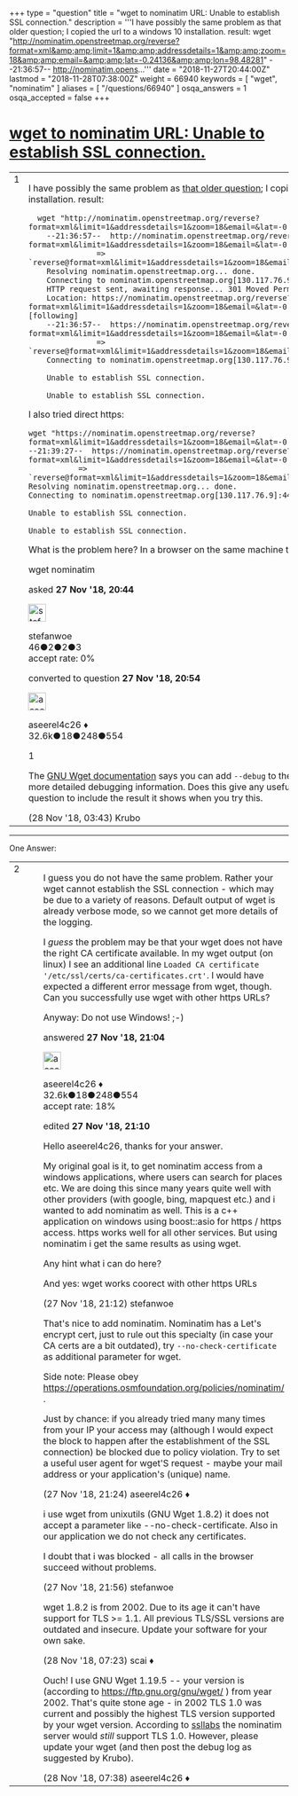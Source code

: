 +++
type = "question"
title = "wget to nominatim URL: Unable to establish SSL connection."
description = '''I have possibly the same problem as that older question; I copied the url to a windows 10 installation. result:  wget &quot;http://nominatim.openstreetmap.org/reverse?format=xml&amp;amp;limit=1&amp;amp;addressdetails=1&amp;amp;zoom=18&amp;amp;email=&amp;amp;lat=-0.24136&amp;amp;lon=98.48281&quot;  --21:36:57-- http://nominatim.opens...'''
date = "2018-11-27T20:44:00Z"
lastmod = "2018-11-28T07:38:00Z"
weight = 66940
keywords = [ "wget", "nominatim" ]
aliases = [ "/questions/66940" ]
osqa_answers = 1
osqa_accepted = false
+++

<div class="headNormal">

# [wget to nominatim URL: Unable to establish SSL connection.](/questions/66940/wget-to-nominatim-url-unable-to-establish-ssl-connection)

</div>

<div id="main-body">

<div id="askform">

<table id="question-table" style="width:100%;">
<colgroup>
<col style="width: 50%" />
<col style="width: 50%" />
</colgroup>
<tbody>
<tr>
<td style="width: 30px; vertical-align: top"><div class="vote-buttons">
<span id="post-66940-upvote" class="ajax-command post-vote up" rel="nofollow" title="I like this post (click again to cancel)"> </span>
<div id="post-66940-score" class="post-score" title="current number of votes">
1
</div>
<span id="post-66940-downvote" class="ajax-command post-vote down" rel="nofollow" title="I dont like this post (click again to cancel)"> </span> <span id="favorite-mark" class="ajax-command favorite-mark" rel="nofollow" title="mark/unmark this question as favorite (click again to cancel)"> </span>
<div id="favorite-count" class="favorite-count">
&#10;</div>
</div></td>
<td><div id="item-right">
<div class="question-body">
<p>I have possibly the same problem as <a href="/questions/45261/error-nomination-geocode-with-wget">that older question</a>; I copied the url to a windows 10 installation. result:</p>
<pre><code>  wget &quot;http://nominatim.openstreetmap.org/reverse?format=xml&amp;limit=1&amp;addressdetails=1&amp;zoom=18&amp;email=&amp;lat=-0.24136&amp;lon=98.48281&quot;
    --21:36:57--  http://nominatim.openstreetmap.org/reverse?format=xml&amp;limit=1&amp;addressdetails=1&amp;zoom=18&amp;email=&amp;lat=-0.24136&amp;lon=98.48281
               =&gt; `reverse@format=xml&amp;limit=1&amp;addressdetails=1&amp;zoom=18&amp;email=&amp;lat=-0.24136&amp;lon=98.48281&#39;
    Resolving nominatim.openstreetmap.org... done.
    Connecting to nominatim.openstreetmap.org[130.117.76.9]:80... connected.
    HTTP request sent, awaiting response... 301 Moved Permanently
    Location: https://nominatim.openstreetmap.org/reverse?format=xml&amp;limit=1&amp;addressdetails=1&amp;zoom=18&amp;email=&amp;lat=-0.24136&amp;lon=98.48281 [following]
    --21:36:57--  https://nominatim.openstreetmap.org/reverse?format=xml&amp;limit=1&amp;addressdetails=1&amp;zoom=18&amp;email=&amp;lat=-0.24136&amp;lon=98.48281
               =&gt; `reverse@format=xml&amp;limit=1&amp;addressdetails=1&amp;zoom=18&amp;email=&amp;lat=-0.24136&amp;lon=98.48281&#39;
    Connecting to nominatim.openstreetmap.org[130.117.76.9]:443... connected.
&#10;    Unable to establish SSL connection.
&#10;    Unable to establish SSL connection.</code></pre>
<p>I also tried direct https:</p>
<pre><code>wget &quot;https://nominatim.openstreetmap.org/reverse?format=xml&amp;limit=1&amp;addressdetails=1&amp;zoom=18&amp;email=&amp;lat=-0.24136&amp;lon=98.48281&quot;
--21:39:27--  https://nominatim.openstreetmap.org/reverse?format=xml&amp;limit=1&amp;addressdetails=1&amp;zoom=18&amp;email=&amp;lat=-0.24136&amp;lon=98.48281
           =&gt; `reverse@format=xml&amp;limit=1&amp;addressdetails=1&amp;zoom=18&amp;email=&amp;lat=-0.24136&amp;lon=98.48281&#39;
Resolving nominatim.openstreetmap.org... done.
Connecting to nominatim.openstreetmap.org[130.117.76.9]:443... connected.
&#10;Unable to establish SSL connection.
&#10;Unable to establish SSL connection.</code></pre>
<p>What is the problem here? In a browser on the same machine the same URls succseed.</p>
</div>
<div id="question-tags" class="tags-container tags">
<span class="post-tag tag-link-wget" rel="tag" title="see questions tagged &#39;wget&#39;">wget</span> <span class="post-tag tag-link-nominatim" rel="tag" title="see questions tagged &#39;nominatim&#39;">nominatim</span>
</div>
<div id="question-controls" class="post-controls">
&#10;</div>
<div class="post-update-info-container">
<div class="post-update-info post-update-info-user">
<p>asked <strong>27 Nov '18, 20:44</strong></p>
<img src="https://secure.gravatar.com/avatar/7b22f0b3304066470193db063a024ea2?s=32&amp;d=identicon&amp;r=g" class="gravatar" width="32" height="32" alt="stefanwoe&#39;s gravatar image" />
<p><span>stefanwoe</span><br />
<span class="score" title="46 reputation points">46</span><span title="2 badges"><span class="badge1">●</span><span class="badgecount">2</span></span><span title="2 badges"><span class="silver">●</span><span class="badgecount">2</span></span><span title="3 badges"><span class="bronze">●</span><span class="badgecount">3</span></span><br />
<span class="accept_rate" title="Rate of the user&#39;s accepted answers">accept rate:</span> <span title="stefanwoe has no accepted answers">0%</span></p>
</div>
<div class="post-update-info post-update-info-edited">
<p><span> converted to question <strong>27 Nov '18, 20:54</strong> </span></p>
<img src="https://secure.gravatar.com/avatar/66f0dc05b44574e3894be07b0b37cf37?s=32&amp;d=identicon&amp;r=g" class="gravatar" width="32" height="32" alt="aseerel4c26&#39;s gravatar image" />
<p><span>aseerel4c26 ♦</span><br />
<span class="score" title="32615 reputation points"><span>32.6k</span></span><span title="18 badges"><span class="badge1">●</span><span class="badgecount">18</span></span><span title="248 badges"><span class="silver">●</span><span class="badgecount">248</span></span><span title="554 badges"><span class="bronze">●</span><span class="badgecount">554</span></span></p>
</div>
</div>
<div id="comments-container-66940" class="comments-container">
<span id="66946"></span>
<div id="comment-66946" class="comment">
<div id="post-66946-score" class="comment-score">
1
</div>
<div class="comment-text">
<p>The <a href="https://www.gnu.org/software/wget/manual/wget.html#Logging-and-Input-File-Options">GNU Wget documentation</a> says you can add <code>--debug</code> to the wget command line to get more detailed debugging information. Does this give any useful information? Please edit your question to include the result it shows when you try this.</p>
</div>
<div id="comment-66946-info" class="comment-info">
<span class="comment-age">(28 Nov '18, 03:43)</span> <span class="comment-user userinfo">Krubo</span>
</div>
</div>
</div>
<div id="comment-tools-66940" class="comment-tools">
&#10;</div>
<div class="clear">
&#10;</div>
<div id="comment-66940-form-container" class="comment-form-container">
&#10;</div>
<div class="clear">
&#10;</div>
</div></td>
</tr>
</tbody>
</table>

------------------------------------------------------------------------

<div class="tabBar">

<span id="sort-top"></span>

<div class="headQuestions">

One Answer:

</div>

</div>

<span id="66941"></span>

<div id="answer-container-66941" class="answer">

<table style="width:100%;">
<colgroup>
<col style="width: 50%" />
<col style="width: 50%" />
</colgroup>
<tbody>
<tr>
<td style="width: 30px; vertical-align: top"><div class="vote-buttons">
<span id="post-66941-upvote" class="ajax-command post-vote up" rel="nofollow" title="I like this post (click again to cancel)"> </span>
<div id="post-66941-score" class="post-score" title="current number of votes">
2
</div>
<span id="post-66941-downvote" class="ajax-command post-vote down" rel="nofollow" title="I dont like this post (click again to cancel)"> </span>
</div></td>
<td><div class="item-right">
<div class="answer-body">
<p>I guess you do not have the same problem. Rather your wget cannot establish the SSL connection - which may be due to a variety of reasons. Default output of wget is already verbose mode, so we cannot get more details of the logging.</p>
<p>I <em>guess</em> the problem may be that your wget does not have the right CA certificate available. In my wget output (on linux) I see an additional line <code>Loaded CA certificate '/etc/ssl/certs/ca-certificates.crt'</code>. I would have expected a different error message from wget, though. Can you successfully use wget with other https URLs?</p>
<p>Anyway: Do not use Windows! ;-)</p>
</div>
<div class="answer-controls post-controls">
&#10;</div>
<div class="post-update-info-container">
<div class="post-update-info post-update-info-user">
<p>answered <strong>27 Nov '18, 21:04</strong></p>
<img src="https://secure.gravatar.com/avatar/66f0dc05b44574e3894be07b0b37cf37?s=32&amp;d=identicon&amp;r=g" class="gravatar" width="32" height="32" alt="aseerel4c26&#39;s gravatar image" />
<p><span>aseerel4c26 ♦</span><br />
<span class="score" title="32615 reputation points"><span>32.6k</span></span><span title="18 badges"><span class="badge1">●</span><span class="badgecount">18</span></span><span title="248 badges"><span class="silver">●</span><span class="badgecount">248</span></span><span title="554 badges"><span class="bronze">●</span><span class="badgecount">554</span></span><br />
<span class="accept_rate" title="Rate of the user&#39;s accepted answers">accept rate:</span> <span title="aseerel4c26 has 169 accepted answers">18%</span></p>
</div>
<div class="post-update-info post-update-info-edited">
<p><span> edited <strong>27 Nov '18, 21:10</strong> </span></p>
</div>
</div>
<div id="comments-container-66941" class="comments-container">
<span id="66942"></span>
<div id="comment-66942" class="comment">
<div id="post-66942-score" class="comment-score">
&#10;</div>
<div class="comment-text">
<p>Hello aseerel4c26, thanks for your answer.</p>
<p>My original goal is it, to get nominatim access from a windows applications, where users can search for places etc. We are doing this since many years quite well with other providers (with google, bing, mapquest etc.) and i wanted to add nominatim as well. This is a c++ application on windows using boost::asio for https / https access. https works well for all other services. But using nominatim i get the same results as using wget.</p>
<p>Any hint what i can do here?</p>
<p>And yes: wget works coorect with other https URLs</p>
</div>
<div id="comment-66942-info" class="comment-info">
<span class="comment-age">(27 Nov '18, 21:12)</span> <span class="comment-user userinfo">stefanwoe</span>
</div>
</div>
<span id="66943"></span>
<div id="comment-66943" class="comment">
<div id="post-66943-score" class="comment-score">
&#10;</div>
<div class="comment-text">
<p>That's nice to add nominatim. Nominatim has a Let's encrypt cert, just to rule out this specialty (in case your CA certs are a bit outdated), try <code>--no-check-certificate</code> as additional parameter for wget.</p>
<p>Side note: Please obey <a href="https://operations.osmfoundation.org/policies/nominatim/">https://operations.osmfoundation.org/policies/nominatim/</a> .</p>
<p>Just by chance: if you already tried many many times from your IP your access may (although I would expect the block to happen after the establishment of the SSL connection) be blocked due to policy violation. Try to set a useful user agent for wget'S request - maybe your mail address or your application's (unique) name.</p>
</div>
<div id="comment-66943-info" class="comment-info">
<span class="comment-age">(27 Nov '18, 21:24)</span> <span class="comment-user userinfo">aseerel4c26 ♦</span>
</div>
</div>
<span id="66944"></span>
<div id="comment-66944" class="comment">
<div id="post-66944-score" class="comment-score">
&#10;</div>
<div class="comment-text">
<p>i use wget from unixutils (GNU Wget 1.8.2) it does not accept a parameter like --no-check-certificate. Also in our application we do not check any certificates.</p>
<p>I doubt that i was blocked - all calls in the browser succeed without problems.</p>
</div>
<div id="comment-66944-info" class="comment-info">
<span class="comment-age">(27 Nov '18, 21:56)</span> <span class="comment-user userinfo">stefanwoe</span>
</div>
</div>
<span id="66947"></span>
<div id="comment-66947" class="comment">
<div id="post-66947-score" class="comment-score">
&#10;</div>
<div class="comment-text">
<p>wget 1.8.2 is from 2002. Due to its age it can't have support for TLS &gt;= 1.1. All previous TLS/SSL versions are outdated and insecure. Update your software for your own sake.</p>
</div>
<div id="comment-66947-info" class="comment-info">
<span class="comment-age">(28 Nov '18, 07:23)</span> <span class="comment-user userinfo">scai ♦</span>
</div>
</div>
<span id="66949"></span>
<div id="comment-66949" class="comment">
<div id="post-66949-score" class="comment-score">
&#10;</div>
<div class="comment-text">
<p>Ouch! I use GNU Wget 1.19.5 -- your version is (according to <a href="https://ftp.gnu.org/gnu/wget/">https://ftp.gnu.org/gnu/wget/</a> ) from year 2002. That's quite stone age - in 2002 TLS 1.0 was current and possibly the highest TLS version supported by your wget version. According to <a href="https://www.ssllabs.com/ssltest/analyze.html?d=nominatim.openstreetmap.org&amp;s=130.117.76.9&amp;latest">ssllabs</a> the nominatim server would <em>still</em> support TLS 1.0. However, please update your wget (and then post the debug log as suggested by Krubo).</p>
</div>
<div id="comment-66949-info" class="comment-info">
<span class="comment-age">(28 Nov '18, 07:38)</span> <span class="comment-user userinfo">aseerel4c26 ♦</span>
</div>
</div>
</div>
<div id="comment-tools-66941" class="comment-tools">
&#10;</div>
<div class="clear">
&#10;</div>
<div id="comment-66941-form-container" class="comment-form-container">
&#10;</div>
<div class="clear">
&#10;</div>
</div></td>
</tr>
</tbody>
</table>

</div>

<div class="paginator-container-left">

</div>

</div>

</div>

